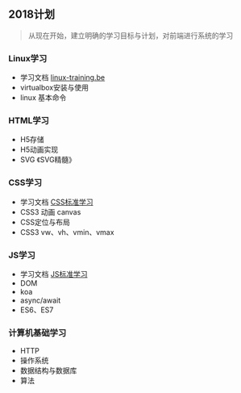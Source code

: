 ## 2018计划

> 从现在开始，建立明确的学习目标与计划，对前端进行系统的学习

### Linux学习
 - 学习文档 [linux-training.be](http://linux-training.be/index.php?nav=fundamentals)
 - virtualbox安装与使用
 - linux 基本命令

### HTML学习
 - H5存储
 - H5动画实现
 - SVG 《SVG精髓》

### CSS学习
 - 学习文档 [CSS标准学习](http://wiki.n.miui.com/pages/viewpage.action?pageId=10697911)
 - CSS3 动画 canvas
 - CSS定位与布局
 - CSS3 vw、vh、vmin、vmax


### JS学习
 - 学习文档 [JS标准学习](http://wiki.n.miui.com/pages/viewpage.action?pageId=12786083)
 - DOM
 - koa 
 - async/await
 - ES6、ES7

### 计算机基础学习
 - HTTP
 - 操作系统
 - 数据结构与数据库
 - 算法
 
